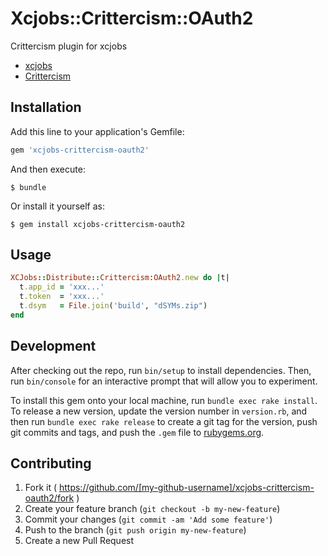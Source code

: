 # Xcjobs::Crittercism::OAuth2

Crittercism plugin for xcjobs

+ [xcjobs](https://github.com/kishikawakatsumi/xcjobs)
+ [Crittercism](https://www.crittercism.com/)

## Installation

Add this line to your application's Gemfile:

```ruby
gem 'xcjobs-crittercism-oauth2'
```

And then execute:

    $ bundle

Or install it yourself as:

    $ gem install xcjobs-crittercism-oauth2

## Usage

```ruby
XCJobs::Distribute::Crittercism:OAuth2.new do |t|
  t.app_id = 'xxx...'
  t.token  = 'xxx...'
  t.dsym   = File.join('build', "dSYMs.zip")
end
```


## Development

After checking out the repo, run `bin/setup` to install dependencies. Then, run `bin/console` for an interactive prompt that will allow you to experiment.

To install this gem onto your local machine, run `bundle exec rake install`. To release a new version, update the version number in `version.rb`, and then run `bundle exec rake release` to create a git tag for the version, push git commits and tags, and push the `.gem` file to [rubygems.org](https://rubygems.org).

## Contributing

1. Fork it ( https://github.com/[my-github-username]/xcjobs-crittercism-oauth2/fork )
2. Create your feature branch (`git checkout -b my-new-feature`)
3. Commit your changes (`git commit -am 'Add some feature'`)
4. Push to the branch (`git push origin my-new-feature`)
5. Create a new Pull Request
